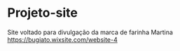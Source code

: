 # Projeto-site
Site voltado para divulgação da marca de farinha Martina
https://bugiato.wixsite.com/website-4
